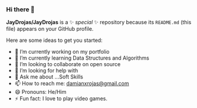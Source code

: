 ### Hi there 👋

**JayDrojas/JayDrojas** is a ✨ _special_ ✨ repository because its `README.md` (this file) appears on your GitHub profile.

Here are some ideas to get you started:

- 🔭 I’m currently working on my portfolio
- 🌱 I’m currently learning Data Structures and Algorithms
- 👯 I’m looking to collaborate on open source
- 🤔 I’m looking for help with 
- 💬 Ask me about ...Soft Skills
- 📫 How to reach me: damianxrojas@gmail.com
- 😄 Pronouns: He/Him
- ⚡ Fun fact: I love to play video games. 
